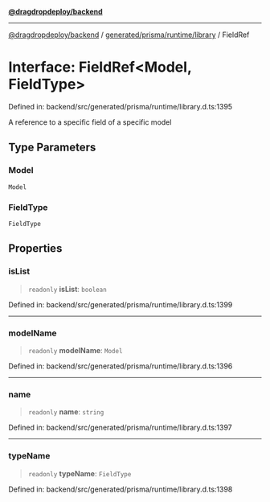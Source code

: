 [**@dragdropdeploy/backend**](../../../../../README.md)

***

[@dragdropdeploy/backend](../../../../../README.md) / [generated/prisma/runtime/library](../README.md) / FieldRef

# Interface: FieldRef\<Model, FieldType\>

Defined in: backend/src/generated/prisma/runtime/library.d.ts:1395

A reference to a specific field of a specific model

## Type Parameters

### Model

`Model`

### FieldType

`FieldType`

## Properties

### isList

> `readonly` **isList**: `boolean`

Defined in: backend/src/generated/prisma/runtime/library.d.ts:1399

***

### modelName

> `readonly` **modelName**: `Model`

Defined in: backend/src/generated/prisma/runtime/library.d.ts:1396

***

### name

> `readonly` **name**: `string`

Defined in: backend/src/generated/prisma/runtime/library.d.ts:1397

***

### typeName

> `readonly` **typeName**: `FieldType`

Defined in: backend/src/generated/prisma/runtime/library.d.ts:1398
